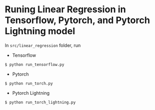 # Runing Linear Regression in Tensorflow, Pytorch, and Pytorch Lightning model 
In `src/linear_regression` folder, run 

+ Tensorflow 
```
$ python run_tensorflow.py
```

+ Pytorch 
```
$ python run_torch.py
```

+ Pytorch Lightning
```
$ python run_torch_lightning.py
```